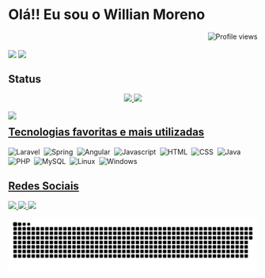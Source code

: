 # Olá!! Eu sou o Willian Moreno
<div align="right"> 
  <img src="https://gpvc.arturio.dev/WMoren0" alt="Profile views" align='right'/>
  <a href="https://github.com/WMoren0/WMoren0/"></a><br>
</div>
</br>
<div style="display:inline-block" align="center">
  <img align="center" height="150em" src="https://user-images.githubusercontent.com/55203304/138946242-755e2b41-af7f-4b5a-a325-096fa0b5e581.gif"/> 
  <img align="center" height="150em" src="https://user-images.githubusercontent.com/55203304/138799618-8020e643-55c5-4680-aa2e-718aecf8c0b5.gif"/> 
</div>
</br>
<h2>Status</h2>
<div align="center">
  <a href="https://github.com/WMoren0">
  <img height="162em" src="https://github-readme-stats.vercel.app/api?username=WMoren0&show_icons=true&theme=github_dark&include_all_commits=true&count_private=true"/>
  <img height="162em" src="https://github-readme-stats.vercel.app/api/top-langs/?username=WMoren0&layout=compact&langs_count=5&theme=github_dark"/>
</div>
<br>

<div style="display:inline-block">
  <div>
    <img align="left" src="https://media.discordapp.net/attachments/781653700963205120/902373832910835753/ezgif.com-gif-maker.gif?width=210&height=210" />
  </div>
  <div>
    <h2>Tecnologias favoritas e mais utilizadas</h2>
    <div style="display:inline-block">
      <img align="center" width="40" alt="Laravel" src="https://cdn.jsdelivr.net/gh/devicons/devicon/icons/laravel/laravel-plain.svg" />&nbsp
      <img align="center" width="40" alt="Spring" src="https://cdn.jsdelivr.net/gh/devicons/devicon/icons/spring/spring-original.svg" />&nbsp
      <img align="center" width="40" alt="Angular" src="https://cdn.jsdelivr.net/gh/devicons/devicon/icons/angularjs/angularjs-original.svg" />&nbsp
      <img align="center" width="40" alt="Javascript" src="https://cdn.jsdelivr.net/gh/devicons/devicon/icons/javascript/javascript-original.svg" />&nbsp
      <img align="center" width="40" alt="HTML"src="https://cdn.jsdelivr.net/gh/devicons/devicon/icons/html5/html5-original.svg" />&nbsp
      <img align="center" width="40" alt="CSS" src="https://cdn.jsdelivr.net/gh/devicons/devicon/icons/css3/css3-original.svg" />&nbsp
      <img align="center" width="40" alt="Java" src="https://cdn.jsdelivr.net/gh/devicons/devicon/icons/java/java-original.svg" />&nbsp
      <img align="center" width="40" alt="PHP" src="https://cdn.jsdelivr.net/gh/devicons/devicon/icons/php/php-plain.svg" />&nbsp
      <img align="center" width="40" alt="MySQL" src="https://cdn.jsdelivr.net/gh/devicons/devicon/icons/mysql/mysql-original.svg" />&nbsp
      <img align="center" width="40" alt="Linux" src="https://cdn.jsdelivr.net/gh/devicons/devicon/icons/linux/linux-original.svg" />&nbsp
      <img align="center" width="40" alt="Windows" src="https://cdn.jsdelivr.net/gh/devicons/devicon/icons/windows8/windows8-original.svg" />
    </div>
    <br>
    <h2>Redes Sociais</h2>
    <div style="display:inline-block">
      <a href="https://www.linkedin.com/in/willian-moreno/">
        <img src="https://img.shields.io/badge/LinkedIn-0077B5?style=for-the-badge&logo=linkedin&logoColor=white" target="_blank"/>
      </a>
      <a href="https://discordapp.com/users/628660556877791233">
        <img src="https://img.shields.io/badge/Discord-7289DA?style=for-the-badge&logo=discord&logoColor=white" target="_blank"/>
      </a>
      <a href="https://t.me/WillianMoreno">
        <img src="https://img.shields.io/badge/Telegram-2CA5E0?style=for-the-badge&logo=telegram&logoColor=white" target="_blank"/>
      </a>  
    </div>
  </div>
</div>

![Snake animation](https://github.com/WMoren0/WMoren0/blob/output/github-contribution-grid-snake.svg) 
  

